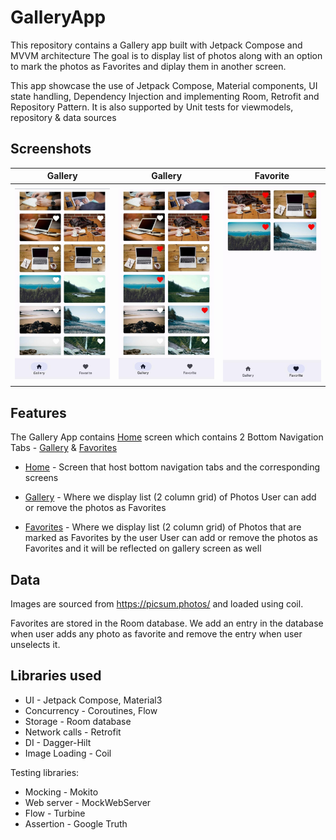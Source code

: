 # GalleryApp
This repository contains a Gallery app built with Jetpack Compose and MVVM architecture
The goal is to display list of photos along with an option to mark the photos as Favorites and diplay them in another screen.

This app showcase the use of Jetpack Compose, Material components, UI state handling, Dependency Injection and implementing Room, Retrofit and Repository Pattern.
It is also supported by Unit tests for viewmodels, repository & data sources


## Screenshots

| Gallery | Gallery | Favorite |
| --- | --- | --- |
|<img src="https://github.com/ajinkyakhandekar/GalleryApp/blob/master/ss1.jpg">| <img src="https://github.com/ajinkyakhandekar/GalleryApp/blob/master/ss2.jpg">| <img src="https://github.com/ajinkyakhandekar/GalleryApp/blob/master/ss3.jpg">|

## Features

The Gallery App contains [Home](https://github.com/ajinkyakhandekar/GalleryApp/tree/master/app/src/main/java/com/storelab/codetest/presentation/home) screen which contains 2 Bottom Navigation Tabs - [Gallery](https://github.com/ajinkyakhandekar/GalleryApp/tree/master/app/src/main/java/com/storelab/codetest/presentation/gallery) & [Favorites](https://github.com/ajinkyakhandekar/GalleryApp/tree/master/app/src/main/java/com/storelab/codetest/presentation/favorite)

- [Home](https://github.com/ajinkyakhandekar/GalleryApp/tree/master/app/src/main/java/com/storelab/codetest/presentation/home) - Screen that host bottom navigation tabs and the corresponding screens

- [Gallery](https://github.com/ajinkyakhandekar/GalleryApp/tree/master/app/src/main/java/com/storelab/codetest/presentation/gallery) - Where we display list (2 column grid) of Photos
User can add or remove the photos as Favorites

- [Favorites](https://github.com/ajinkyakhandekar/GalleryApp/tree/master/app/src/main/java/com/storelab/codetest/presentation/favorite) - Where we display list (2 column grid) of Photos that are marked as Favorites by the user
User can add or remove the photos as Favorites and it will be reflected on gallery screen as well


## Data
Images are sourced from https://picsum.photos/ and loaded using coil.

Favorites are stored in the Room database.
We add an entry in the database when user adds any photo as favorite and remove the entry when user unselects it.

## Libraries used

- UI - Jetpack Compose, Material3
- Concurrency - Coroutines, Flow
- Storage - Room database
- Network calls - Retrofit
- DI - Dagger-Hilt
- Image Loading - Coil

Testing libraries:
- Mocking - Mokito
- Web server - MockWebServer
- Flow - Turbine
- Assertion - Google Truth

